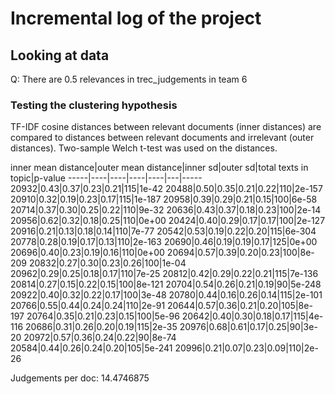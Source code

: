 # Incremental log of the project

## Looking at data

Q: There are 0.5 relevances in trec_judgements in team 6

### Testing the clustering hypothesis

TF-IDF cosine distances between relevant documents (inner distances) are compared to distances between relevant documents and irrelevant (outer distances). Two-sample Welch t-test was used on the distances.

inner mean distance|outer mean distance|inner sd|outer sd|total texts in topic|p-value
-----|----|----|----|----|---|-----
20932|0.43|0.37|0.23|0.21|115|1e-42
20488|0.50|0.35|0.21|0.22|110|2e-157
20910|0.32|0.19|0.23|0.17|115|1e-187
20958|0.39|0.29|0.21|0.15|100|6e-58
20714|0.37|0.30|0.25|0.22|110|9e-32
20636|0.43|0.37|0.18|0.23|100|2e-14
20956|0.62|0.32|0.18|0.25|110|0e+00
20424|0.40|0.29|0.17|0.17|100|2e-127
20916|0.21|0.13|0.18|0.14|110|7e-77
20542|0.53|0.19|0.22|0.20|115|6e-304
20778|0.28|0.19|0.17|0.13|110|2e-163
20690|0.46|0.19|0.19|0.17|125|0e+00
20696|0.40|0.23|0.19|0.16|110|0e+00
20694|0.57|0.39|0.20|0.23|100|8e-209
20832|0.27|0.30|0.23|0.26|100|1e-04
20962|0.29|0.25|0.18|0.17|110|7e-25
20812|0.42|0.29|0.22|0.21|115|7e-136
20814|0.27|0.15|0.22|0.15|100|8e-121
20704|0.54|0.26|0.21|0.19|90|5e-248
20922|0.40|0.32|0.22|0.17|100|3e-48
20780|0.44|0.16|0.26|0.14|115|2e-101
20766|0.55|0.44|0.24|0.24|110|2e-91
20644|0.57|0.36|0.21|0.20|105|8e-197
20764|0.35|0.21|0.23|0.15|100|5e-96
20642|0.40|0.30|0.18|0.17|115|4e-116
20686|0.31|0.26|0.20|0.19|115|2e-35
20976|0.68|0.61|0.17|0.25|90|3e-20
20972|0.57|0.36|0.24|0.22|90|8e-74
20584|0.44|0.26|0.24|0.20|105|5e-241
20996|0.21|0.07|0.23|0.09|110|2e-26

Judgements per doc: 14.4746875
